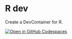 # R dev

Create a DevContainer for R.

[![Open in GitHub Codespaces](https://github.com/codespaces/badge.svg)](https://codespaces.new/tschm/r_dev)

